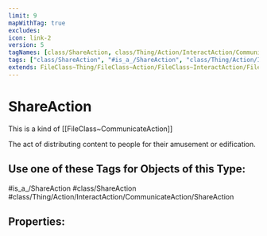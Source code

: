 ```yaml
---
limit: 9
mapWithTag: true
excludes:
icon: link-2
version: 5
tagNames: [class/ShareAction, class/Thing/Action/InteractAction/CommunicateAction/ShareAction, is_a_/ShareAction, schema-org/ShareAction]
tags: ["class/ShareAction", "#is_a_/ShareAction", "class/Thing/Action/InteractAction/CommunicateAction/ShareAction"]
extends: FileClass~Thing/FileClass~Action/FileClass~InteractAction/FileClass~CommunicateAction
---
```


# ShareAction
This is a kind of [[FileClass~CommunicateAction]]

The act of distributing content to people for their amusement or edification.


## Use one of these Tags for Objects of this Type:

#is_a_/ShareAction
#class/ShareAction
#class/Thing/Action/InteractAction/CommunicateAction/ShareAction

## Properties:


